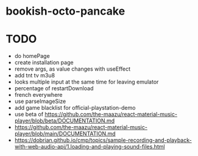 # bookish-octo-pancake

# TODO

- do homePage
- create installation page
- remove args, as value changes with useEffect
- add tnt tv m3u8
- looks multiple input at the same time for leaving emulator
- percentage of restartDownload
- french everywhere
- use parseImageSize
- add game blacklist for official-playstation-demo 
- use beta of https://github.com/the-maazu/react-material-music-player/blob/beta/DOCUMENTATION.md
- https://github.com/the-maazu/react-material-music-player/blob/main/DOCUMENTATION.md
- https://dobrian.github.io/cmp/topics/sample-recording-and-playback-with-web-audio-api/1.loading-and-playing-sound-files.html